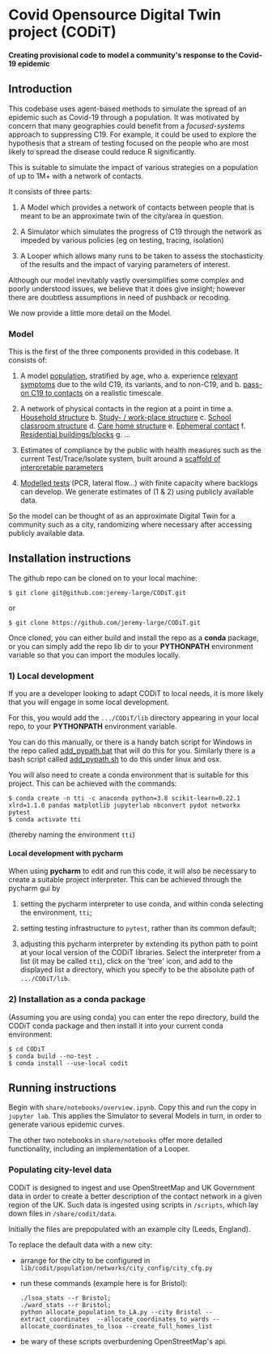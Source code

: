 #  Covid Opensource Digital Twin project (CODiT)

#### Creating provisional code to model a community's response to the Covid-19 epidemic

## Introduction

This codebase uses agent-based methods to simulate the spread of an epidemic such as Covid-19 through a population.
It was motivated by concern that many geographies could benefit from a _focused-systems_ approach to suppressing C19. 
For example, it could be used to explore the hypothesis that a stream of testing focused on the people who are most likely 
to spread the disease could reduce R significantly. 

This is suitable to simulate the impact of various strategies on a population of up to 1M+ with a network of contacts.  

It consists of three parts:

1. A Model which provides a network of contacts between people that is meant to be an approximate twin of the city/area in question.

1. A Simulator which simulates the progress of C19 through the network as impeded by various policies (eg on testing, tracing, isolation)

1. A Looper which allows many runs to be taken to assess the stochasticity of the results and the impact of varying parameters of interest.


Although our model inevitably vastly oversimplifies some complex and poorly understood issues, 
we believe that it does give insight; however there are doubtless assumptions in need of pushback or recoding. 

We now provide a little more detail on the Model.

### Model
This is the first of the three components provided in this codebase. It consists of:

1. A model [population](https://github.com/jeremy-large/CODiT/blob/master/lib/codit/population/networks/city.py#L17), 
stratified by age, who
a. experience [relevant symptoms](https://github.com/jeremy-large/CODiT/blob/master/lib/codit/population/covid.py#L39) 
due to the wild C19, its variants, and to non-C19, and 
b. [pass-on C19 to contacts](https://github.com/jeremy-large/CODiT/blob/master/lib/codit/population/person.py#L78) on a realistic timescale.

2. A network of physical contacts in the region at a point in time
a. [Household structure](https://github.com/jeremy-large/CODiT/blob/master/lib/codit/population/networks/city_config/typical_households.py#L8)
b. [Study- / work-place structure](https://github.com/jeremy-large/CODiT/blob/master/lib/codit/population/networks/city.py#L123)
c. [School classroom structure](https://github.com/jeremy-large/CODiT/blob/master/lib/codit/population/networks/city.py#L156)
d. [Care home structure](https://github.com/jeremy-large/CODiT/blob/master/lib/codit/population/networks/city.py#L118)
e. [Ephemeral contact](https://github.com/jeremy-large/CODiT/blob/master/lib/codit/population/networks/city.py#L34)
f. [Residential buildings/blocks](https://github.com/jeremy-large/CODiT/blob/master/lib/codit/population/networks/city.py#L38)
g. ...

3.	Estimates of compliance by the public with health measures such as the current Test/Trace/Isolate system, 
built around a [scaffold of interpretable parameters](https://github.com/jeremy-large/CODiT/blob/master/lib/codit/config.py)

4.	[Modelled tests](https://github.com/jeremy-large/CODiT/blob/master/lib/codit/society/test.py) (PCR, lateral flow…) with finite capacity where backlogs can develop.
We generate estimates of (1 & 2) using publicly available data. 

So the model can be thought of as an approximate Digital Twin for a community such as a city, 
randomizing where necessary after accessing publicly available data. 

## Installation instructions

The github repo can be cloned on to your local machine:
```
$ git clone git@github.com:jeremy-large/CODiT.git
```
or
```
$ git clone https://github.com/jeremy-large/CODiT.git
```
Once cloned, you can either build and install the repo as a **conda** package, or you can simply add the repo lib dir to 
your **PYTHONPATH** environment variable so that you can import the modules locally.

### 1) Local development

If you are a developer looking to adapt CODiT to local needs, it is more likely that you will engage in some
local development. 

For this, you would add the `.../CODiT/lib` directory appearing in your local repo, 
to your **PYTHONPATH** environment variable.  

You can do this manually, or there is a handy batch script for Windows in the repo called 
[add_pypath.bat](https://github.com/jeremy-large/CODiT/blob/master/add_pypath.bat) that will do this for you.
Similarly there is a bash script called 
[add_pypath.sh](https://github.com/jeremy-large/CODiT/blob/master/add_pypath.sh) to do this under linux and osx.

You will also need to create a conda environment that is suitable for this project. 
This can be achieved with the commands:

```
$ conda create -n tti -c anaconda python=3.8 scikit-learn=0.22.1 xlrd=1.1.0 pandas matplotlib jupyterlab nbconvert pydot networkx pytest
$ conda activate tti
```

(thereby naming the environment `tti`)

#### Local development with pycharm

When using **pycharm** to edit and run this code, it will also be necessary to create a suitable project interpreter. 
This can be achieved through the pycharm gui by

1. setting the pycharm interpreter to use conda, and within conda selecting the environment, `tti`;
 
1. setting testing infrastructure to `pytest`, rather than its common default;

1. adjusting this pycharm interpreter by extending its python path to point at your local version of the CODiT libraries.
Select the interpreter from a list (it may be called `tti`), click on the 'tree' icon, 
and add to the displayed list a directory, which you specify to be the absolute path 
of `.../CODiT/lib`.

### 2) Installation as a conda package

(Assuming you are using conda) you can enter the repo directory, 
build the CODiT conda package and then install it into your current conda environment:
```
$ cd CODiT
$ conda build --no-test .
$ conda install --use-local codit
```
## Running instructions

Begin with `share/notebooks/overview.ipynb`. Copy this and run the copy in `jupyter lab`.
This applies the Simulator to several Models in turn, in order to generate various epidemic curves.

The other two notebooks in `share/notebooks` offer more detailed functionality, 
including an implementation of a Looper.


### Populating city-level data

CODiT is designed to ingest and use OpenStreetMap and UK Government data in order to 
create a better description of the contact network in a given region of the UK.
Such data is ingested using scripts in `/scripts`, which lay down files in `/share/codit/data`.

Initially the files are prepopulated with an example city (Leeds, England).

To replace the default data with a new city:

 * arrange for the city to be configured in `lib/codit/population/networks/city_config/city_cfg.py`

 * run these commands (example here is for Bristol): 
   ```
   ./lsoa_stats --r Bristol; 
   ./ward_stats --r Bristol; 
   python allocate_population_to_LA.py --city Bristol --extract_coordinates  --allocate_coordinates_to_wards --allocate_coordinates_to_lsoa --create_full_homes_list
   ```
   
 * be wary of these scripts overburdening OpenStreetMap's api.
